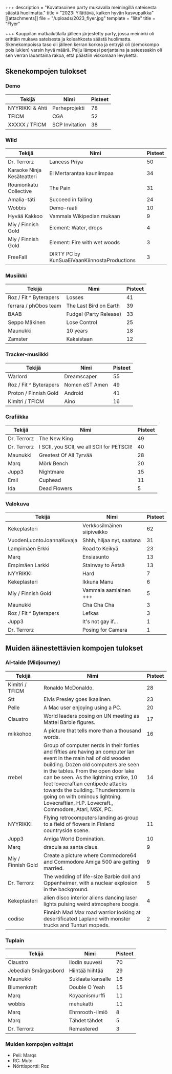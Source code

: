 
+++
description = "Kovatasoinen party mukavalla meiningillä sateisesta säästä huolimatta."
title = "2023: Yllättävä, kaiken hyvän kasvupaikka"
[[attachments]]
file = "/uploads/2023_flyer.jpg"
template = "liite"
title = "Flyer"

+++
Kauppilan matkailutilalla jälleen järjestetty party, jossa meininki oli erittäin mukava sateisesta ja koleahkosta säästä huolimatta. Skenekompoissa taso oli jälleen kerran korkea ja entryjä oli (demokompo pois lukien) varsin hyvä määrä. Palju lämpesi perjantaina ja sateessakin oli sen verran lauantaina rakoa, että päästiin viskomaan levykettä.

## Skenekompojen tulokset

### Demo

| Tekijä | Nimi | Pisteet |
| --- | --- | --- |
| NYYRIKKI & Ahti | Perheprojekti | 78 |
| TFICM | CGA | 52 |
| XXXXX / TFICM | SCP Invitation | 38 |

### Wild

| Tekijä | Nimi | Pisteet |
| --- | --- | --- |
| Dr. Terrorz | Lancess Priya | 50 |
| Karaoke Ninja Kesäteatteri | Ei Mertarantaa kauniimpaa | 34 |
| Rounionkatu Collective | The Pain | 31 |
| Amalia-täti | Succeed in failing | 24 |
| Wobbis | Demo-raati | 10 |
| Hyvää Kakkoo | Vammala Wikipedian mukaan | 9 |
| Miy / Finnish Gold | Element: Water, drops | 4 |
| Miy / Finnish Gold | Element: Fire with wet woods | 3 |
| FreeFall | DIRTY PC by KunSuaEiVaanKiinnostaProductions | 3 |

### Musiikki

| Tekijä | Nimi | Pisteet |
| --- | --- | --- |
| Roz / Fit ^ Byterapers | Losses | 41 |
| ferrara / phObos team | The Last Bird on Earth | 39 |
| BAAB | Fudgel (Party Release) | 33 |
| Seppo Mäkinen | Lose Control | 25 |
| Maunukki | 10 years | 18 |
| Zamster | Kaksistaan | 12 |

### Tracker-musiikki

| Tekijä | Nimi | Pisteet |
| --- | --- | --- |
| Warlord | Dreamscaper | 55 |
| Roz / Fit ^ Byterapers | Nomen eST Amen | 49 |
| Proton / Finnish Gold | Android | 41 |
| Kimitri / TFICM | Aino | 16 |

### Grafiikka

| Tekijä | Nimi | Pisteet |
| --- | --- | --- |
| Dr. Terrorz | The New King | 49 |
| Dr. Terrorz | I SCII, you SCII, we all SCII for PETSCII! | 40 |
| Maunukki | Greatest Of All Tyrvää | 28 |
| Marq | Mörk Bench | 20 |
| Jupp3 | Nightmare | 15 |
| Emil | Cuphead | 11 |
| Ida | Dead Flowers | 5 |

### Valokuva

| Tekijä | Nimi | Pisteet |
| --- | --- | --- |
| Kekeplasteri | Verkkosilmäinen siipiveikko | 62 |
| VuodenLuontoJoannaKuvaja | Shhh, hiljaa nyt, saatana | 31 |
| Lampimäen Erkki | Road to Keikyä | 23 |
| Marq | Ensiasunto | 13 |
| Empimäen Larkki | Stairway to Äetsä | 13 |
| NYYRIKKI | Hard | 7 |
| Kekeplasteri | Ikkuna Manu | 6 |
| Miy / Finnish Gold | Vammala aamiainen +++ | 5 |
| Maunukki | Cha Cha Cha | 3 |
| Roz / Fit ^ Byterapers | Lefkas | 3 |
| Jupp3 | It's not gay if... | 1 |
| Dr. Terrorz | Posing for Camera | 1 |

## Muiden äänestettävien kompojen tulokset

### AI-taide (Midjourney)

| Tekijä | Nimi | Pisteet |
| --- | --- | --- |
| Kimitri / TFICM | Ronaldo McDonaldo. | 28 |
| Stt | Elvis Presley goes Ikaalinen. | 23 |
| Pelle | A Mac user enjoying using a PC. | 20 |
| Claustro | World leaders posing on UN meeting as Mattel Barbie figures. | 17 |
| mikkohoo | A picture that tells more than a thousand words. | 16 |
| rrebel | Group of computer nerds in their forties and fifties are having an computer lan event in the main hall of old wooden building. Dozen old computers are seen in the tables. From the open door lake can be seen. As the lightning strike, 10 feet lovecraftian centipede attacks towards the building. Thunderstorm is going on with ominous lightning. Lovecraftian, H.P. Lovecraft., Commodore, Atari, MSX, PC. | 14 |
| NYYRIKKI | Flying retrocomputers landing as group to a field of flowers in Finland countryside scene. | 11 |
| Jupp3 | Amiga World Domination. | 10 |
| Marq | dracula as santa claus. | 9 |
| Miy / Finnish Gold | Create a picture where Commodore64 and Commodore Amiga 500 are getting married. | 9 |
| Dr. Terrorz | The wedding of life-size Barbie doll and Oppenheimer, with a nuclear explosion in the background. | 5 |
| Kekeplasteri | alien disco interior aliens dancing laser lights pulsing weird atmosphere boogie. | 4 |
| codise | Finnish Mad Max road warrior looking at desertificated Lapland with monster trucks and Tunturi mopeds. | 2 |

### Tuplain

| Tekijä | Nimi | Pisteet |
| --- | --- | --- |
| Claustro | Ilodin suuvesi | 70 |
| Jebediah Smårgasbord | Hiihtää hiihtää | 29 |
| Maunukki | Suklaata kansalle | 16 |
| Blumenkraft | Double O Yeah | 15 |
| Marq | Koyaanismurffi | 11 |
| wobbis | mehukatti | 11 |
| Marq | Ehrnrooth-ilmiö | 8 |
| Marq | Tähdet tähdet | 5 |
| Dr. Terrorz | Remastered | 3 |

### Muiden kompojen voittajat

- Peli: Marqs
- RC: Muto
- Nörttisportti: Roz

